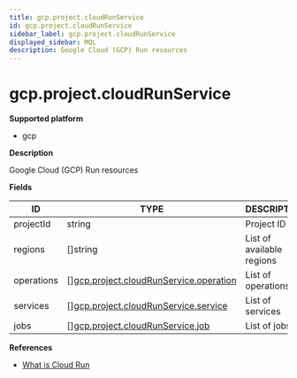 ```yaml
---
title: gcp.project.cloudRunService
id: gcp.project.cloudRunService
sidebar_label: gcp.project.cloudRunService
displayed_sidebar: MQL
description: Google Cloud (GCP) Run resources
---
```


# gcp.project.cloudRunService

**Supported platform**

- gcp

**Description**

Google Cloud (GCP) Run resources

**Fields**

| ID         | TYPE                                                                                        | DESCRIPTION               |
| ---------- | ------------------------------------------------------------------------------------------- | ------------------------- |
| projectId  | string                                                                                      | Project ID                |
| regions    | &#91;&#93;string                                                                            | List of available regions |
| operations | &#91;&#93;[gcp.project.cloudRunService.operation](gcp.project.cloudrunservice.operation.md) | List of operations        |
| services   | &#91;&#93;[gcp.project.cloudRunService.service](gcp.project.cloudrunservice.service.md)     | List of services          |
| jobs       | &#91;&#93;[gcp.project.cloudRunService.job](gcp.project.cloudrunservice.job.md)             | List of jobs              |

**References**

- [What is Cloud Run](https://cloud.google.com/run/docs/overview/what-is-cloud-run)

